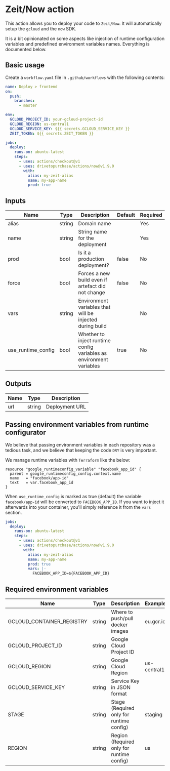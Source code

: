 # Zeit/Now action

This action allows you to deploy your code to `Zeit/Now`. It will automatically setup the `gcloud` and the `now` SDK.

It is a bit opinionated on some aspects like injection of runtime configuration variables and predefined environment variables names. Everything is documented below.

## Basic usage

Create a `workflow.yaml` file in `.github/workflows` with the following contents:

```yaml
name: Deploy > frontend
on:
  push:
    branches:
      - master

env:
  GCLOUD_PROJECT_ID: your-gcloud-project-id
  GCLOUD_REGION: us-central1
  GCLOUD_SERVICE_KEY: ${{ secrets.GCLOUD_SERVICE_KEY }}
  ZEIT_TOKEN: ${{ secrets.ZEIT_TOKEN }}

jobs:
  deploy:
    runs-on: ubuntu-latest
    steps:
      - uses: actions/checkout@v1
      - uses: drivetopurchase/actions/now@v1.9.0
        with:
          alias: my-zeit-alias
          name: my-app-name
          prod: true
```

## Inputs

| Name               | Type             | Description                                                                   |  Default  | Required |
| ------------------ | ---------------- | ----------------------------------------------------------------------------- | --------  | -------- |
| alias              | string           | Domain name                                                                   |           | Yes      |
| name               | string           | String name for the deployment                                                |           | Yes      |
| prod               | bool             | Is it a production deployment?                                                | false     | No       |
| force              | bool             | Forces a new build even if artefact did not change                            | false     | No       |
| vars               | string           | Environment variables that will be injected during build                      |           | No       |
| use_runtime_config | bool             | Whether to inject runtime config variables as environment variables           | true      | No       |

## Outputs

| Name               | Type             | Description      |
| ------------------ | ---------------- | ---------------- |
| url                | string           | Deployment URL   |

## Passing environment variables from runtime configurator

We believe that passing environment variables in each repository was a tedious task, and we believe that keeping the code `DRY` is very important.

We manage runtime variables with `Terraform` like the below:

```hcl
resource "google_runtimeconfig_variable" "facebook_app_id" {
  parent = google_runtimeconfig_config.context.name
  name   = "facebook/app-id"
  text   = var.facebook_app_id
}
```

When `use_runtime_config` is marked as true (default) the variable `facebook/app-id` will be converted to `FACEBOOK_APP_ID`. If you want to inject it afterwards into your container, you'll simply reference it from the `vars` section.

```yaml
jobs:
  deploy:
    runs-on: ubuntu-latest
    steps:
      - uses: actions/checkout@v1
      - uses: drivetopurchase/actions/now@v1.9.0
        with:
          alias: my-zeit-alias
          name: my-app-name
          prod: true
          vars: |-
            FACEBOOK_APP_ID=${FACEBOOK_APP_ID}
```

## Required environment variables
 
| Name                                   | Type             | Description                                  | Example        |
| ---------------------------------------| ---------------- | -------------------------------------------- | -------------- |
| GCLOUD_CONTAINER_REGISTRY              | string           | Where to push/pull docker images             | eu.gcr.io      |
| GCLOUD_PROJECT_ID                      | string           | Google Cloud Project ID                      |                |
| GCLOUD_REGION                          | string           | Google Cloud Region                          | us-central1    |
| GCLOUD_SERVICE_KEY                     | string           | Service Key in JSON format                   |                |
| STAGE                                  | string           | Stage (Required only for runtime config)     | staging        |
| REGION                                 | string           | Region (Required only for runtime config)    | us             |
